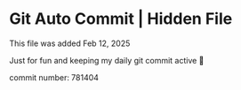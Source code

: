 # Git Auto Commit | Hidden File

This file was added Feb 12, 2025

Just for fun and keeping my daily git commit active 🤪

commit number: 781404
